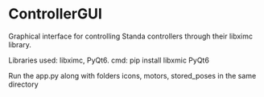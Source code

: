 # ControllerGUI
Graphical interface for controlling Standa controllers through their libximc library.

Libraries used: libximc, PyQt6. cmd: pip install libxmic PyQt6


Run the app.py along with folders icons, motors, stored_poses in the same directory
